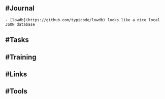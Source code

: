 ## #Journal
	- [lowdb](https://github.com/typicode/lowdb) looks like a nice local JSON database
## #Tasks
## #Training
## #Links
## #Tools